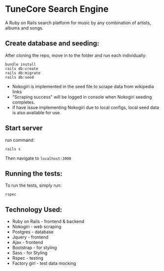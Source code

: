 # TuneCore Search Engine
A Ruby on Rails search platform for music by any combination of artists, albums and songs.


## Create database and seeding:

After cloning the repo, move in to the folder and run each individually:

```
bundle install
rails db:create
rails db:migrate
rails db:seed
```

- Nokogiri is implemented in the seed file to scrape data from wikipedia links
- "Scraping success" will be logged in console when Nokogiri seeding completes.
- if have issue implementing Nokogiri due to local configs, local seed data is also available for use.

## Start server
run command:
```
rails s
```
Then navigate to `localhost:3000`

## Running the tests:
To run the tests, simply run:
```
rspec
```

## Technology Used:

* Ruby on Rails - frontend & backend
* Nokogiri - web scraping
* Postgres - database
* Jquery - frontend
* Ajax - frontend
* Bootstrap - for styling
* Sass - for Styling
* Rspec - testing
* Factory girl - test data mocking
